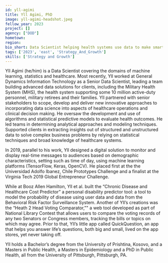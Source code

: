 ```yaml
---
id: yll-agimi
title: Yll Agimi, PhD
image: yll-agimi-headshot.jpeg
fellow_year: 2023
project: []
agency: ["DOD"]
hometown: 
region: 
bio_short: Data Scientist helping health systems use data to make smarter delivery of care decisions and leverage innovation to deliver better care.
tags: ['2023', 'east', 'Strategy_And_Growth']
skills: ['Strategy and Growth']
---
```


Yll Agimi (he/him) is a Data Scientist covering the domains of machine learning, statistics and healthcare. Most recently, Yll worked at General Dynamics Information Technology as a Senior Data Scientist, leading a team building advanced data solutions for clients, including the Military Health System (MHS), the health system supporting some 10 million active-duty personnel, military retirees and their families. Yll partnered with senior stakeholders to scope, develop and deliver new innovative approaches to incorporating data science into aspects of healthcare operations and clinical decision making. He oversaw the development and use of algorithms and statistical predictive models to evaluate health outcomes. He led teams in determining analytical approaches and modeling techniques. Supported clients in extracting insights out of structured and unstructured data to solve complex business problems by relying on statistical techniques and broad knowledge of healthcare systems. 

In 2019, parallel to his work, Yll designed a digital solution to monitor and display real-time messages to audiences based on demographic characteristics, setting such as time of day, using machine learning platforms (TensorFlow, Keras, OpenCV). He placed first at the the Universidad Adolfo Ibanez, Chile Prototypes Challenge and a finalist at the Virginia Tech 2019 Global Entrepreneur Challenge.   

While at Booz Allen Hamilton, Yll et al. built the “Chronic Disease and Healthcare Cost Predictor” a personal disability predictor tool: a tool to model the probability of disease using user data and data from the Behavioral Risk Factor Surveillance System. Another of Yll’s creations was the “Heath 2 Head Voting Comparator,"" a web tool developed as part of National Library Contest that allows users to compare the voting records of any two Senators or Congress members, tracking the bills or topics on which may agree. Prior to that, Yll’s little app called QuickQuestion, an app that helps you answer life’s questions, both big and small, lived on the app stores, yet never taking off. 

Yll holds a Bachelor’s degree from the University of Prishtina, Kosovo, and a Masters in Public Health, a Masters in Epidemiology and a PhD in Public Health, all from the University of Pittsburgh, Pittsburgh, PA.